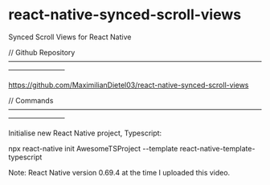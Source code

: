 # react-native-synced-scroll-views
Synced Scroll Views for React Native

// Github Repository ————————————————————————————————————————————

https://github.com/MaximilianDietel03/react-native-synced-scroll-views

// Commands ————————————————————————————————————————————

Initialise new React Native project, Typescript:

npx react-native init AwesomeTSProject --template react-native-template-typescript

Note: React Native version 0.69.4 at the time I uploaded this video.